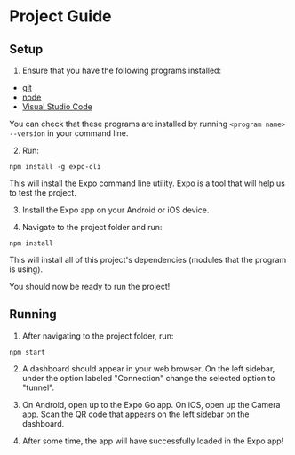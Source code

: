 # Project Guide

## Setup

1. Ensure that you have the following programs installed:

-   [git](https://git-scm.com/downloads)
-   [node](https://nodejs.org/en/)
-   [Visual Studio Code](https://code.visualstudio.com/)

You can check that these programs are installed by running `<program name> --version` in your command line.

2. Run:

```
npm install -g expo-cli
```

This will install the Expo command line utility. Expo is a tool that will help us to test the project.

3. Install the Expo app on your Android or iOS device.

4. Navigate to the project folder and run:

```
npm install
```

This will install all of this project's dependencies (modules that the program is using).

You should now be ready to run the project!

## Running

1. After navigating to the project folder, run:

```
npm start
```

2. A dashboard should appear in your web browser. On the left sidebar, under the option labeled "Connection" change the selected option to "tunnel".

3. On Android, open up to the Expo Go app. On iOS, open up the Camera app. Scan the QR code that appears on the left sidebar on the dashboard.

4. After some time, the app will have successfully loaded in the Expo app!
